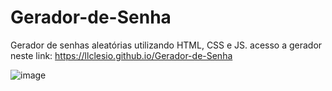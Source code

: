 # Gerador-de-Senha
Gerador de senhas aleatórias utilizando HTML, CSS e JS.
acesso a gerador neste link: https://llclesio.github.io/Gerador-de-Senha

![image](https://github.com/llclesio/Gerador-de-Senha/assets/143753607/8176ded0-e0f5-4381-838d-e00770bc991c)
